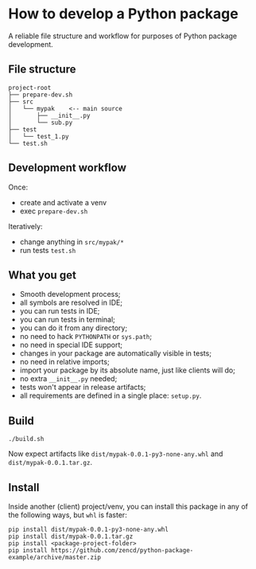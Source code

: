 # How to develop a Python package

A reliable file structure and workflow for purposes of Python package development.

## File structure

    project-root
    ├── prepare-dev.sh
    ├── src
    │   └── mypak    <-- main source
    │       ├── __init__.py
    │       └── sub.py
    ├── test
    │   └── test_1.py
    └── test.sh

## Development workflow

Once:
- create and activate a venv
- exec `prepare-dev.sh`

Iteratively:
- change anything in `src/mypak/*`
- run tests `test.sh`

## What you get

- Smooth development process;
- all symbols are resolved in IDE;
- you can run tests in IDE;
- you can run tests in terminal;
- you can do it from any directory;
- no need to hack `PYTHONPATH` or `sys.path`;
- no need in special IDE support;
- changes in your package are automatically visible in tests;
- no need in relative imports;
- import your package by its absolute name, just like clients will do;
- no extra `__init__.py` needed;
- tests won't appear in release artifacts;
- all requirements are defined in a single place: `setup.py`.

## Build

    ./build.sh

Now expect artifacts like `dist/mypak-0.0.1-py3-none-any.whl`
and `dist/mypak-0.0.1.tar.gz`.

## Install

Inside another (client) project/venv, you can install this package in any of the following ways, but `whl` is faster:

    pip install dist/mypak-0.0.1-py3-none-any.whl
    pip install dist/mypak-0.0.1.tar.gz
    pip install <package-project-folder>
    pip install https://github.com/zencd/python-package-example/archive/master.zip
